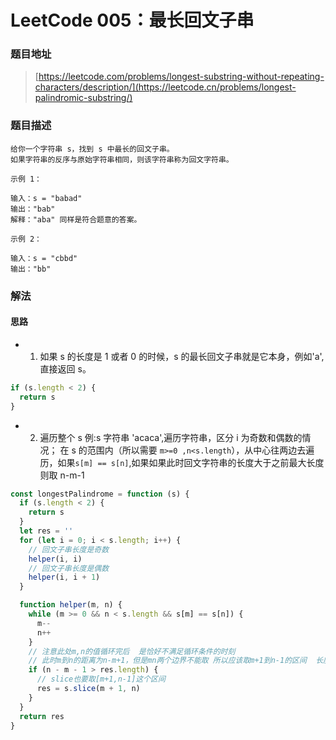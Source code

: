 # LeetCode 005：最长回文子串

### 题目地址

> [https://leetcode.com/problems/longest-substring-without-repeating-characters/description/](https://leetcode.cn/problems/longest-palindromic-substring/)

### 题目描述

```
给你一个字符串 s，找到 s 中最长的回文子串。
如果字符串的反序与原始字符串相同，则该字符串称为回文字符串。

示例 1：

输入：s = "babad"
输出："bab"
解释："aba" 同样是符合题意的答案。

示例 2：

输入：s = "cbbd"
输出："bb"
```

### 解法

#### 思路


- 1. 如果 s 的长度是 1 或者 0 的时候，s 的最长回文子串就是它本身，例如'a',直接返回 s。

```javascript
if (s.length < 2) {
  return s
}
```

- 2. 遍历整个 s
  例:s 字符串 'acaca',遍历字符串，区分 i 为奇数和偶数的情况；
  在 s 的范围内（所以需要 `m>=0 ,n<s.length`），从中心往两边去遍历，如果`s[m] == s[n]`,如果如果此时回文字符串的长度大于之前最大长度则取 n-m-1

```javascript
const longestPalindrome = function (s) {
  if (s.length < 2) {
    return s
  }
  let res = ''
  for (let i = 0; i < s.length; i++) {
    // 回文子串长度是奇数
    helper(i, i)
    // 回文子串长度是偶数
    helper(i, i + 1)
  }

  function helper(m, n) {
    while (m >= 0 && n < s.length && s[m] == s[n]) {
      m--
      n++
    }
    // 注意此处m,n的值循环完后  是恰好不满足循环条件的时刻
    // 此时m到n的距离为n-m+1，但是mn两个边界不能取 所以应该取m+1到n-1的区间  长度是n-m-1
    if (n - m - 1 > res.length) {
      // slice也要取[m+1,n-1]这个区间
      res = s.slice(m + 1, n)
    }
  }
  return res
}
```

